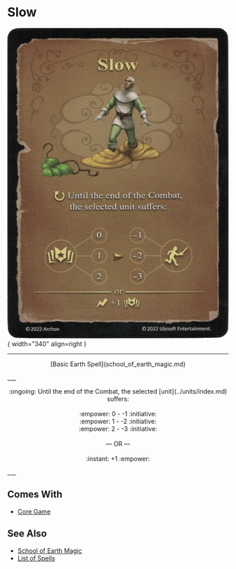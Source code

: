 # Slow

![Slow](../assets/spells-slow.webp){ width="340" align=right }

___
<p style="text-align: center;" markdown>[Basic Earth Spell](school_of_earth_magic.md)</p>
___
<p style="text-align: center;" markdown>:ongoing: Until the end of the Combat, the selected [unit](../units/index.md) suffers:<br><br>:empower: 0 - -1 :initiative:<br>:empower: 1 - -2 :initiative:<br>:empower: 2 - -3 :initiative:<br><br>— OR —<br><br>:instant: +1 :empower:</p>
___


## Comes With

- [Core Game](../content/core_game.md)


## See Also

- [School of Earth Magic](school_of_earth_magic.md)
- [List of Spells](index.md)
